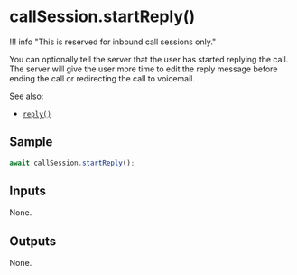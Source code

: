 # callSession.startReply()

!!! info "This is reserved for inbound call sessions only."

You can optionally tell the server that the user has started replying the call. The server will give the user more time to edit the reply message before ending the call or redirecting the call to voicemail.

See also:

* [`reply()`](reply.md)

## Sample

```ts
await callSession.startReply();
```

## Inputs

None.

## Outputs

None.
